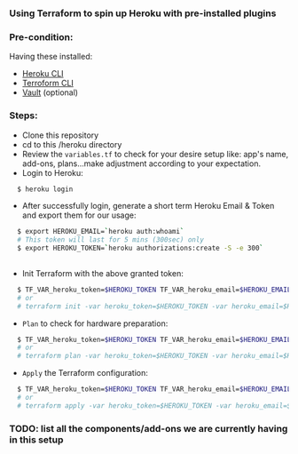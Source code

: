### Using Terraform to spin up Heroku with pre-installed plugins

### Pre-condition:
Having these installed:
- [Heroku CLI](https://devcenter.heroku.com/categories/command-line)
- [Terroform CLI](https://www.terraform.io/downloads.html)
- [Vault](https://www.vaultproject.io/downloads.html) (optional)

### Steps:
- Clone this repository
- cd to this /heroku directory
- Review the `variables.tf` to check for your desire setup like: app's name, add-ons, plans...make adjustment according to your expectation.
- Login to Heroku:

```bash
  $ heroku login
```

- After successfully login, generate a short term Heroku Email & Token and export them for our usage:

```bash
  $ export HEROKU_EMAIL=`heroku auth:whoami`
  # This token will last for 5 mins (300sec) only
  $ export HEROKU_TOKEN=`heroku authorizations:create -S -e 300`
  
```

- Init Terraform with the above granted token:

```bash
  $ TF_VAR_heroku_token=$HEROKU_TOKEN TF_VAR_heroku_email=$HEROKU_EMAIL terraform init
  # or
  # terraform init -var heroku_token=$HEROKU_TOKEN -var heroku_email=$HEROKU_EMAIL
```

- `Plan` to check for hardware preparation:

```bash
  $ TF_VAR_heroku_token=$HEROKU_TOKEN TF_VAR_heroku_email=$HEROKU_EMAIL terraform plan
  # or
  # terraform plan -var heroku_token=$HEROKU_TOKEN -var heroku_email=$HEROKU_EMAIL
```

- `Apply` the Terraform configuration:

```bash
  $ TF_VAR_heroku_token=$HEROKU_TOKEN TF_VAR_heroku_email=$HEROKU_EMAIL terraform apply
  # or
  # terraform apply -var heroku_token=$HEROKU_TOKEN -var heroku_email=$HEROKU_EMAIL
```

### TODO: list all the components/add-ons we are currently having in this setup